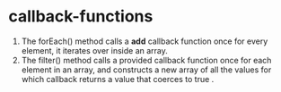 # callback-functions

1. The forEach() method calls a **add** callback function once for every element, it iterates over inside an array.
2. The filter() method calls a provided callback function once for each element in an array, and constructs a new array of all the values for which callback returns a value that coerces to true .
